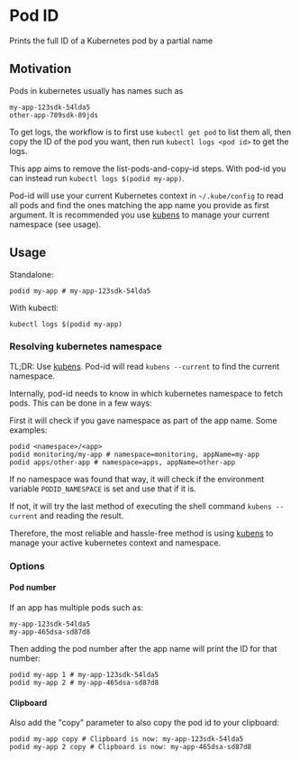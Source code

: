 # Pod ID

Prints the full ID of a Kubernetes pod by a partial name

## Motivation

Pods in kubernetes usually has names such as
```
my-app-123sdk-54lda5
other-app-789sdk-89jds
```
To get logs, the workflow is to first use `kubectl get pod` to list them all, then copy the ID of the pod you want,
then run `kubectl logs <pod id>` to get the logs.

This app aims to remove the list-pods-and-copy-id steps. With pod-id you can instead run `kubectl logs $(podid my-app)`.

Pod-id will use your current Kubernetes context in `~/.kube/config` to read all pods and find the ones matching the
app name you provide as first argument. It is recommended you use [kubens](https://github.com/ahmetb/kubectx) to manage your current namespace (see usage).

## Usage

Standalone:
```shell
podid my-app # my-app-123sdk-54lda5
```

With kubectl:
```
kubectl logs $(podid my-app)
```

### Resolving kubernetes namespace

TL;DR: Use [kubens](https://github.com/ahmetb/kubectx). Pod-id will read `kubens --current` to find the current namespace.

Internally, pod-id needs to know in which kubernetes namespace to fetch pods. This can be done in a few ways:

First it will check if you gave namespace as part of the app name. Some examples:
```shell
podid <namespace>/<app>
podid monitoring/my-app # namespace=monitoring, appName=my-app
podid apps/other-app # namespace=apps, appName=other-app
```

If no namespace was found that way, it will check if the environment variable `PODID_NAMESPACE` is set and use that if it is.

If not, it will try the last method of executing the shell command `kubens --current` and reading the result.

Therefore, the most reliable and hassle-free method is using [kubens](https://github.com/ahmetb/kubectx) to manage your active kubernetes context and namespace.

### Options

#### Pod number

If an app has multiple pods such as:
```shell
my-app-123sdk-54lda5
my-app-465dsa-sd87d8
```
Then adding the pod number after the app name will print the ID for that number:
```shell
podid my-app 1 # my-app-123sdk-54lda5
podid my-app 2 # my-app-465dsa-sd87d8
```

#### Clipboard

Also add the "copy" parameter to also copy the pod id to your clipboard:
```shell
podid my-app copy # Clipboard is now: my-app-123sdk-54lda5
podid my-app 2 copy # Clipboard is now: my-app-465dsa-sd87d8
```
